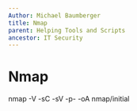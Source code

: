 ```yaml
---
Author: Michael Baumberger
title: Nmap
parent: Helping Tools and Scripts
ancestor: IT Security
---
```


# Nmap

nmap -V -sC -sV -p- -oA nmap/initial